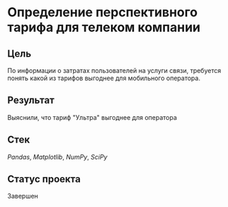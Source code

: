 # Определение перспективного тарифа для телеком компании


## Цель

По информации о затратах пользователей на услуги связи, требуется понять какой из тарифов выгоднее для мобильного оператора.

## Результат

Выяснили, что тариф "Ультра" выгоднее для оператора


## Стек

*Pandas*, *Matplotlib*, *NumPy*, *SciPy*

## Статус проекта

Завершен
